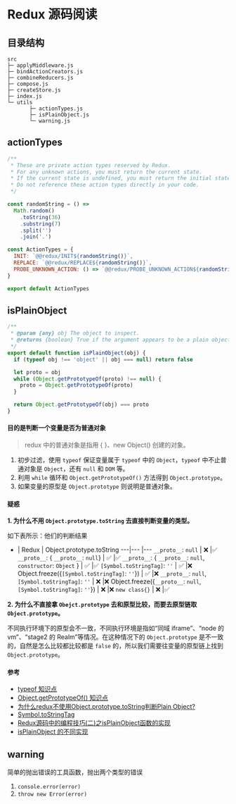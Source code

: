 # Redux 源码阅读

## 目录结构

```
src
├─ applyMiddleware.js
├─ bindActionCreators.js
├─ combineReducers.js
├─ compose.js
├─ createStore.js
├─ index.js
└─ utils
       ├─ actionTypes.js
       ├─ isPlainObject.js
       └─ warning.js
```

## actionTypes

```javascript
/**
 * These are private action types reserved by Redux.
 * For any unknown actions, you must return the current state.
 * If the current state is undefined, you must return the initial state.
 * Do not reference these action types directly in your code.
 */

const randomString = () =>
  Math.random()
    .toString(36)
    .substring(7)
    .split('')
    .join('.')

const ActionTypes = {
  INIT: `@@redux/INIT${randomString()}`,
  REPLACE: `@@redux/REPLACE${randomString()}`,
  PROBE_UNKNOWN_ACTION: () => `@@redux/PROBE_UNKNOWN_ACTION${randomString()}`
}

export default ActionTypes
```

## isPlainObject

```javascript
/**
 * @param {any} obj The object to inspect.
 * @returns {boolean} True if the argument appears to be a plain object.
 */
export default function isPlainObject(obj) {
  if (typeof obj !== 'object' || obj === null) return false

  let proto = obj
  while (Object.getPrototypeOf(proto) !== null) {
    proto = Object.getPrototypeOf(proto)
  }

  return Object.getPrototypeOf(obj) === proto
}

```

#### 目的是判断一个变量是否为**普通对象**

> redux 中的普通对象是指用 { }、new Object() 创建的对象。

1. 初步过滤，使用 `typeof` 保证变量属于 `typeof` 中的 `Object`，`typeof` 中不止普通对象是 `Object`，还有 `null` 和 `DOM` 等。
2. 利用 `while` 循环和 `Object.getPrototypeOf()` 方法得到 `Object.prototype`。
3. 如果变量的原型是 `Object.prototype` 则说明是普通对象。

#### 疑惑

**1. 为什么不用 `Object.prototype.toString` 去直接判断变量的类型。**

如下表所示：他们的判断结果

 - | Redux | Object.prototype.toString
---|--- |---
`__proto__`: `null` | ❌ |✅
`__proto__`: { `__proto__`: `null`} | ✅ |✅
`__proto__`: { `__proto__`: `null`, `constructor`: `Object` } | ✅ |✅
`[Symbol.toStringTag]`: `''` | ✅ |❌
Object.freeze({`[Symbol.toStringTag]`: `''`}) | ✅ |❌
`__proto__`: `null`, `[Symbol.toStringTag]`: `''` | ❌ |❌
Object.freeze({`__proto__`: `null`, `[Symbol.toStringTag]`: `''`}) | ❌ |❌
`new class{}` | ❌ |✅


**2. 为什么不直接拿 `Obejct.prototype` 去和原型比较，而要去原型链取 `Object.prototype`。**

不同执行环境下的原型会不一致，不同执行环境是指如“同域 iframe”、“node 的 vm”、“stage2 的 Realm”等情况。在这种情况下的 `Object.prototype` 是不一致的，自然是怎么比较都比较都是 `false` 的，所以我们需要往变量的原型链上找到 `Object.prototype`。

#### 参考

- [typeof 知识点](https://yingpengsha.github.io/2019/05/27/JS%E7%9A%84%E6%95%B0%E6%8D%AE%E7%B1%BB%E5%9E%8B%E3%80%81%E7%B1%BB%E5%9E%8B%E5%88%A4%E6%96%AD%E3%80%81%E7%B1%BB%E5%9E%8B%E8%BD%AC%E6%8D%A2/#typeof)
- [Object.getPrototypeOf() 知识点](https://developer.mozilla.org/zh-CN/docs/Web/JavaScript/Reference/Global_Objects/Object/GetPrototypeOf)
- [为什么redux不使用Object.prototype.toString判断Plain Object?](https://www.zhihu.com/question/287632207)
- [Symbol.toStringTag](https://developer.mozilla.org/zh-CN/docs/Web/JavaScript/Reference/Global_Objects/Symbol/toStringTag)
- [Redux源码中的编程技巧(二)之isPlainObject函数的实现](https://blog.csdn.net/juhaotian/article/details/79509053)
- [isPlainObject 的不同实现](https://yanni4night.github.io/js/2018/02/06/is-plainobject.html)

## warning

简单的抛出错误的工具函数，抛出两个类型的错误
1. `console.error(error)`
2. `throw new Error(error)`
